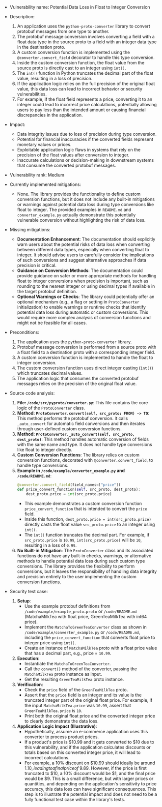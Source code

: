 - Vulnerability name: Potential Data Loss in Float to Integer Conversion

- Description:
  1. An application uses the `python-proto-converter` library to convert protobuf messages from one type to another.
  2. The protobuf message conversion involves converting a field with a float data type in the source proto to a field with an integer data type in the destination proto.
  3. A custom conversion function is implemented using the `@converter.convert_field` decorator to handle this type conversion.
  4. Inside the custom conversion function, the float value from the source proto is directly cast to an integer using `int()`.
  5. The `int()` function in Python truncates the decimal part of the float value, resulting in a loss of precision.
  6. If the application logic relies on the full precision of the original float value, this data loss can lead to incorrect behavior or security vulnerabilities.
  7. For example, if the float field represents a price, converting it to an integer could lead to incorrect price calculations, potentially allowing users to pay less than the intended amount or causing financial discrepancies in the application.

- Impact:
  - Data integrity issues due to loss of precision during type conversion.
  - Potential for financial inaccuracies if the converted fields represent monetary values or prices.
  - Exploitable application logic flaws in systems that rely on the precision of the float values after conversion to integer.
  - Inaccurate calculations or decision-making in downstream systems that consume the converted protobuf messages.

- Vulnerability rank: Medium

- Currently implemented mitigations:
  - None. The library provides the functionality to define custom conversion functions, but it does not include any built-in mitigations or warnings against potential data loss during type conversions like float to integer. The provided examples in `README.md` and `converter_example.py` actually demonstrate this potentially vulnerable conversion without highlighting the risk of data loss.

- Missing mitigations:
  - **Documentation Enhancement**: The documentation should explicitly warn users about the potential risks of data loss when converting between different data types, especially when converting float to integer. It should advise users to carefully consider the implications of such conversions and suggest alternative approaches if data precision is critical.
  - **Guidance on Conversion Methods**: The documentation could provide guidance on safer or more appropriate methods for handling float to integer conversions when precision is important, such as rounding to the nearest integer or using decimal types if available in the target protobuf definition.
  - **Optional Warnings or Checks**: The library could potentially offer an optional mechanism (e.g., a flag or setting in `ProtoConverter` initialization) to enable warnings or runtime checks that identify potential data loss during automatic or custom conversions. This would require more complex analysis of conversion functions and might not be feasible for all cases.

- Preconditions:
  1. The application uses the `python-proto-converter` library.
  2. Protobuf message conversion is performed from a source proto with a float field to a destination proto with a corresponding integer field.
  3. A custom conversion function is implemented to handle the float to integer conversion.
  4. The custom conversion function uses direct integer casting (`int()`) which truncates decimal values.
  5. The application logic that consumes the converted protobuf messages relies on the precision of the original float value.

- Source code analysis:
  1. **File: `/code/src/pyproto/converter.py`**: This file contains the core logic of the `ProtoConverter` class.
  2. **Method: `ProtoConverter.convert(self, src_proto: FROM) -> TO`**: This method performs the protobuf conversion. It calls `_auto_convert` for automatic field conversions and then iterates through user-defined custom conversion functions.
  3. **Method: `ProtoConverter._auto_convert(self, src_proto, dest_proto)`**: This method handles automatic conversion of fields with the same name and type. It does not handle type conversions like float to integer directly.
  4. **Custom Conversion Functions**: The library relies on custom conversion functions, decorated with `@converter.convert_field`, to handle type conversions.
  5. **Example in `/code/example/converter_example.py` and `/code/README.md`**:
     ```python
     @converter.convert_field(field_names=["price"])
     def price_convert_function(self, src_proto, dest_proto):
         dest_proto.price = int(src_proto.price)
     ```
     - This example demonstrates a custom conversion function `price_convert_function` that is intended to convert the `price` field.
     - Inside this function, `dest_proto.price = int(src_proto.price)` directly casts the float value `src_proto.price` to an integer using `int()`.
     - The `int()` function truncates the decimal part. For example, if `src_proto.price` is `10.99`, `int(src_proto.price)` will be `10`, resulting in a loss of `0.99`.
  6. **No Built-in Mitigation**: The `ProtoConverter` class and its associated functions do not have any built-in checks, warnings, or alternative methods to handle potential data loss during such custom type conversions. The library provides the flexibility to perform conversions, but it leaves the responsibility of handling data integrity and precision entirely to the user implementing the custom conversion functions.

- Security test case:
  1. **Setup**:
     - Use the example protobuf definitions from `/code/example/example_proto.proto` or `/code/README.md` (MatchaMilkTea with float price, GreenTeaMilkTea with int64 price).
     - Implement the `MatchaToGreenTeaConverter` class as shown in `/code/example/converter_example.py` or `/code/README.md`, including the `price_convert_function` that converts float price to integer price using `int()`.
     - Create an instance of `MatchaMilkTea` proto with a float price value that has a decimal part, e.g., price = `10.99`.
  2. **Execution**:
     - Instantiate the `MatchaToGreenTeaConverter`.
     - Call the `convert()` method of the converter, passing the `MatchaMilkTea` proto instance as input.
     - Get the resulting `GreenTeaMilkTea` proto instance.
  3. **Verification**:
     - Check the `price` field of the `GreenTeaMilkTea` proto.
     - Assert that the `price` field is an integer and its value is the truncated integer part of the original float price. For example, if the input `MatchaMilkTea.price` was `10.99`, assert that `GreenTeaMilkTea.price` is `10`.
     - Print both the original float price and the converted integer price to clearly demonstrate the data loss.
  4. **Application Logic Impact (Illustrative)**:
     - Hypothetically, assume an e-commerce application uses this converter to process product prices.
     - If a product's price is $10.99 and it gets converted to $10 due to this vulnerability, and if the application calculates discounts or totals based on this converted integer price, it will lead to incorrect calculations.
     - For example, a 10% discount on $10.99 should ideally be around $1.10, leading to a final price of ~$9.89. However, if the price is first truncated to $10, a 10% discount would be $1, and the final price would be $9. This is a small difference, but with larger prices or quantities, and depending on the application's sensitivity to price accuracy, this data loss can have significant consequences.  This step is to illustrate the potential impact and does not need to be a fully functional test case within the library's tests.